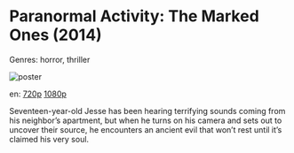 # Paranormal Activity: The Marked Ones (2014)

Genres: horror, thriller

![poster](http://image.tmdb.org/t/p/w500/fMC6CqCRDzQDxAibydeZF9XBAJ4.jpg)

en:
  [720p](magnet:?xt=urn:btih:376C8696985D61539291E03580D4C1841F6DEE9C&tr=udp://glotorrents.pw:6969/announce&tr=udp://tracker.opentrackr.org:1337/announce&tr=udp://torrent.gresille.org:80/announce&tr=udp://tracker.openbittorrent.com:80&tr=udp://tracker.coppersurfer.tk:6969&tr=udp://tracker.leechers-paradise.org:6969&tr=udp://p4p.arenabg.ch:1337&tr=udp://tracker.internetwarriors.net:1337)
  [1080p](magnet:?xt=urn:btih:D8C3BBBFD0D0E7F860079EC0BDE34B782FE751B2&tr=udp://glotorrents.pw:6969/announce&tr=udp://tracker.opentrackr.org:1337/announce&tr=udp://torrent.gresille.org:80/announce&tr=udp://tracker.openbittorrent.com:80&tr=udp://tracker.coppersurfer.tk:6969&tr=udp://tracker.leechers-paradise.org:6969&tr=udp://p4p.arenabg.ch:1337&tr=udp://tracker.internetwarriors.net:1337)
  


Seventeen-year-old Jesse has been hearing terrifying sounds coming from his neighbor’s apartment, but when he turns on his camera and sets out to uncover their source, he encounters an ancient evil that won’t rest until it’s claimed his very soul.